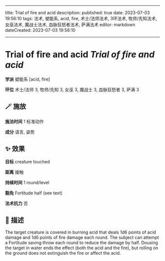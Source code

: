 
---
title: Trial of fire and acid
description: 
published: true
date: 2023-07-03 19:56:10
tags: 法术, 塑能系, acid, fire, 术士/法师法术, 3环法术, 牧师/先知法术, 女巫法术, 魔战士法术, 血脉狂怒者法术, 萨满法术
editor: markdown
dateCreated: 2023-07-03 19:56:10

---

# **Trial of fire and acid** *Trial of fire and acid*

**学派** 塑能系 \[acid, fire\] 

**环位** 术士/法师 3, 牧师/先知 3, 女巫 3, 魔战士 3, 血脉狂怒者 3, 萨满 3

## 🪄 施放

**施法时间** 1 标准动作

**成分** 语言, 姿势

## ✨ 效果 

**目标** creature touched 

**距离** 接触  

**持续时间** 1 round/level 

**豁免** Fortitude half (see text)

**法术抗力** 否

## 📖 描述

The target creature is covered in burning acid that deals 1d6 points of acid damage and 1d6 points of fire damage each round. The subject can attempt a Fortitude saving throw each round to reduce the damage by half. Dousing the target in water ends the effect (both the acid and the fire), but rolling on the ground does not extinguish the fire or affect the acid.
    
